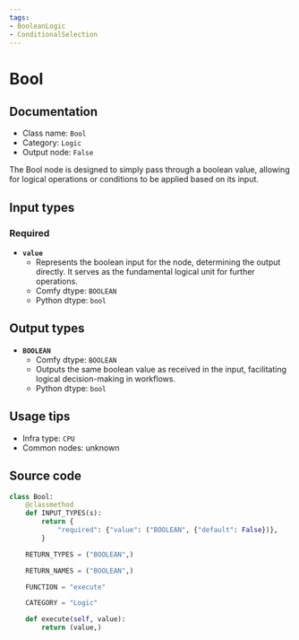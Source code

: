 ```yaml
---
tags:
- BooleanLogic
- ConditionalSelection
---
```


# Bool
## Documentation
- Class name: `Bool`
- Category: `Logic`
- Output node: `False`

The Bool node is designed to simply pass through a boolean value, allowing for logical operations or conditions to be applied based on its input.
## Input types
### Required
- **`value`**
    - Represents the boolean input for the node, determining the output directly. It serves as the fundamental logical unit for further operations.
    - Comfy dtype: `BOOLEAN`
    - Python dtype: `bool`
## Output types
- **`BOOLEAN`**
    - Comfy dtype: `BOOLEAN`
    - Outputs the same boolean value as received in the input, facilitating logical decision-making in workflows.
    - Python dtype: `bool`
## Usage tips
- Infra type: `CPU`
- Common nodes: unknown


## Source code
```python
class Bool:
    @classmethod
    def INPUT_TYPES(s):
        return {
            "required": {"value": ("BOOLEAN", {"default": False})},
        }

    RETURN_TYPES = ("BOOLEAN",)

    RETURN_NAMES = ("BOOLEAN",)

    FUNCTION = "execute"

    CATEGORY = "Logic"

    def execute(self, value):
        return (value,)

```
